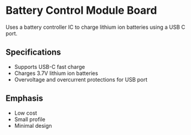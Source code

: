 # Battery Control Module Board
Uses a battery controller IC to charge lithium ion batteries using a USB C
port.

## Specifications
- Supports USB-C fast charge
- Charges 3.7V lithium ion batteries
- Overvoltage and overcurrent protections for USB port

## Emphasis
- Low cost
- Small profile
- Minimal design

